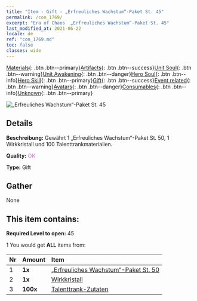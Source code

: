 ```yaml
---
title: "Item - Gift - „Erfreuliches Wachstum“-Paket St. 45"
permalink: /con_1769/
excerpt: "Era of Chaos  „Erfreuliches Wachstum“-Paket St. 45"
last_modified_at: 2021-06-22
locale: de
ref: "con_1769.md"
toc: false
classes: wide
---
```

 [Materials](/ItemsDE/){: .btn .btn--primary}[Artifacts](/ItemsDE/Artifacts/){: .btn .btn--success}[Unit Soul](/ItemsDE/UnitSoul/){: .btn .btn--warning}[Unit Awakening](/ItemsDE/UnitAwakening/){: .btn .btn--danger}[Hero Soul](/ItemsDE/HeroSoul/){: .btn .btn--info}[Hero Skill](/ItemsDE/HeroSkill/){: .btn .btn--primary}[Gift](/ItemsDE/Gift/){: .btn .btn--success}[Event related](/ItemsDE/Events/){: .btn .btn--warning}[Avatars](/ItemsDE/Avatars/){: .btn .btn--danger}[Consumables](/ItemsDE/Consumables/){: .btn .btn--info}[Unknown](/ItemsDE/Unknown/){: .btn .btn--primary}

 ![„Erfreuliches Wachstum“-Paket St. 45](/images/t/i_907219.png)

## Details
 **Beschreibung:** Gewährt 1 „Erfreuliches Wachstum“-Paket St. 50, 1 Wirkkristall und 100 Talenttrankmaterialien.

 **Quality:** <span style="color: #DA70D6">OK</span>

 **Type:** Gift

## Gather

  None

## This item contains:

 **Required Level to open:** 45

 1 You would get **ALL** items  from:

  | Nr | Amount |     Item    |
  |:---|:-------|:------------|
  | 1 |  **1x** | [„Erfreuliches Wachstum“-Paket St. 50](/ItemsDE/con_1770/) |  | 
  | 2 |  **1x** | [Wirkkristall](/ItemsDE/art_189/) |  | 
  | 3 |  **100x** | [Talenttrank-Zutaten](/ItemsDE/con_1120/) |  | 
